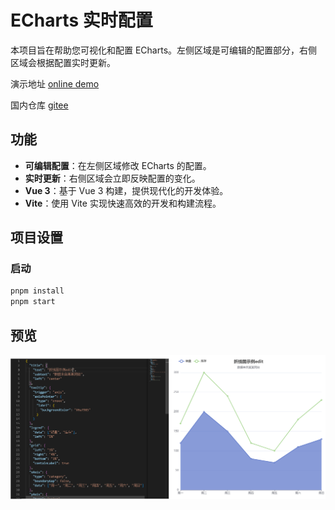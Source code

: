 # ECharts 实时配置

本项目旨在帮助您可视化和配置 ECharts。左侧区域是可编辑的配置部分，右侧区域会根据配置实时更新。

演示地址
[online demo](https://feliks9527.github.io/)

国内仓库
[gitee](https://gitee.com/felikschen/echarts-config)

## 功能

- **可编辑配置**：在左侧区域修改 ECharts 的配置。
- **实时更新**：右侧区域会立即反映配置的变化。
- **Vue 3**：基于 Vue 3 构建，提供现代化的开发体验。
- **Vite**：使用 Vite 实现快速高效的开发和构建流程。

## 项目设置

### 启动

```sh
pnpm install
pnpm start
```

## 预览
![示例](src/assets/readme/img1.png)

